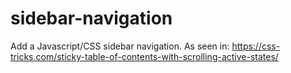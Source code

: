 # sidebar-navigation
Add a Javascript/CSS sidebar navigation.
As seen in: https://css-tricks.com/sticky-table-of-contents-with-scrolling-active-states/
